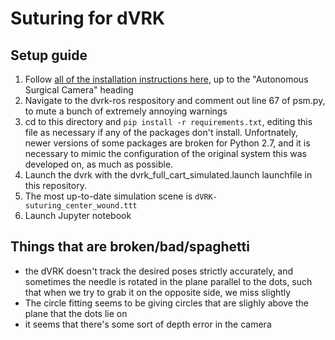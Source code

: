 # Suturing for dVRK
## Setup guide
1. Follow [all of the installation instructions here,](https://github.com/divyabudihal/autonomous_surgical_camera) up to the "Autonomous Surgical Camera" heading
2. Navigate to the dvrk-ros respository and comment out line 67 of psm.py, to mute a bunch of extremely annoying warnings
3. cd to this directory and `pip install -r requirements.txt`, editing this file as necessary if any of the packages don't install. Unfortnately, newer versions of some packages are broken for Python 2.7, and it is necessary to mimic the configuration of the original system this was developed on, as much as possible. 
5. Launch the dvrk with the dvrk_full_cart_simulated.launch launchfile in this repository.
6. The most up-to-date simulation scene is `dVRK-suturing_center_wound.ttt`
7. Launch Jupyter notebook 

## Things that are broken/bad/spaghetti
- the dVRK doesn't track the desired poses strictly accurately, and sometimes the needle is rotated in the plane parallel to the dots, such that when we try to grab it on the opposite side, we miss slightly
- The circle fitting seems to be giving circles that are slighly above the plane that the dots lie on
- it seems that there's some sort of depth error in the camera